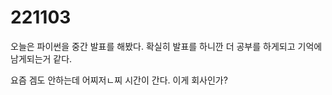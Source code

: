 # 221103
오늘은 파이썬을 중간 발표를 해봤다. 확실히 발표를 하니깐 더 공부를 하게되고
기억에 남게되는거 같다. 

요즘 겜도 안하는데 어찌저ㄴ찌 시간이 간다. 이게 회사인가?